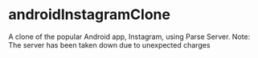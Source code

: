 # androidInstagramClone
A clone of the popular Android app, Instagram, using Parse Server.
Note: The server has been taken down due to unexpected charges
